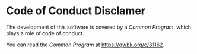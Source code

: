 # Code of Conduct Disclamer

The development of this software is covered by a *Common Program*, which plays a role of code of conduct.

You can read the *Common Program* at <https://qwbk.org/c/31162>.
